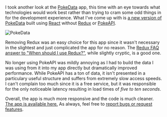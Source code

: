 I took another look at the [PokeData](https://keawade.github.io/pokedata-old) app, this time with an eye towards what technologies would work best rather than trying to cram some odd things in for the development experience. What I've come up with is [a new version of PokeData](https://keawade.github.io/pokedata) built using [React](https://facebook.github.io/react/) without [Redux](http://redux.js.org/) or [PokeAPI](https://pokeapi.co/).

![PokeData](//image.thum.io/get/width/800/crop/700/https://keawade.github.io/pokedata/)

Removing Redux was an easy choice for this app since it wasn't necessary in the slightest and just complicated the app for no reason. The [Redux FAQ answer to "When should I use Redux?"](http://redux.js.org/docs/FAQ.html#when-should-i-use-redux), while slightly cryptic, is a good one.

No longer using PokeAPI was mildly annoying as I had to build the data I was using from it into my app directly but dramatically improved performance. While PokeAPI has a ton of data, it isn't presented in a particulary useful structure and suffers from extremely slow access speeds. I can't complain too much since it is a free service, but it was responsible for the only noticeable latency resulting in load times of *five to ten seconds*.

Overall, the app is much more responsive and the code is much cleaner. [The app is available here.](https://keawade.github.io/pokedata) As always, feel free to [report bugs or request features](https://github.com/keawade/pokedata/issues).
